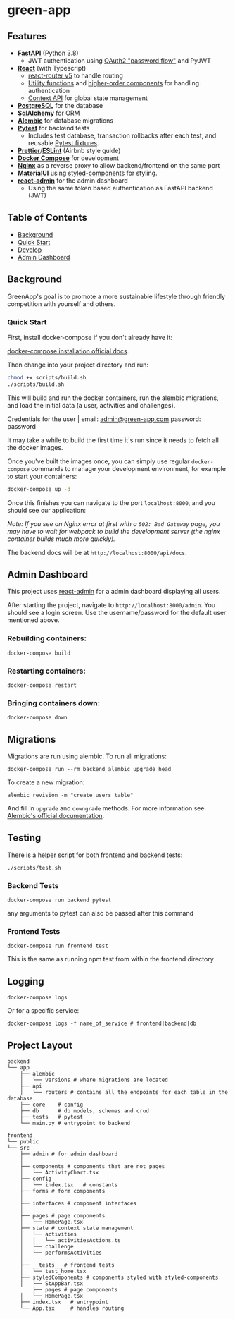 # green-app

## Features

- **[FastAPI](https://fastapi.tiangolo.com/)** (Python 3.8)
  - JWT authentication using [OAuth2 "password
    flow"](https://fastapi.tiangolo.com/tutorial/security/simple-oauth2/) and
    PyJWT
- **[React](https://reactjs.org/)** (with Typescript)
  - [react-router v5](https://reacttraining.com/react-router/) to handle routing
  - [Utility functions](#Frontend-Utilities) and [higher-order
    components](#Higher-Order-Components) for handling authentication
  - [Context API](https://reactjs.org/docs/context.html) for global state management
- **[PostgreSQL](https://www.postgresql.org/)** for the database
- **[SqlAlchemy](https://www.sqlalchemy.org/)** for ORM
- **[Alembic](https://alembic.sqlalchemy.org/en/latest/)** for database
  migrations
- **[Pytest](https://docs.pytest.org/en/latest/)** for backend tests
  - Includes test database, transaction rollbacks after each test, and reusable
    [Pytest fixtures](#fixtures).
- **[Prettier](https://prettier.io/)**/**[ESLint](https://eslint.org/)** (Airbnb
  style guide)
- **[Docker Compose](https://docs.docker.com/compose/)** for development
- **[Nginx](https://www.nginx.com/)** as a reverse proxy to allow
  backend/frontend on the same port
- **[MaterialUI](https://material-ui.com/)** using
  [styled-components](https://styled-components.com/) for styling.
- **[react-admin](https://github.com/marmelab/react-admin)** for the admin
  dashboard
  - Using the same token based authentication as FastAPI backend (JWT)


## Table of Contents

- [Background](#background)
- [Quick Start](#quick-start)
- [Develop](#develop)
- [Admin Dashboard](#admin-dashboard)

## Background

GreenApp's goal is to promote a more sustainable lifestyle through friendly competition with yourself and others.

### Quick Start

First, install docker-compose if you don't already have it:

[docker-compose installation official
docs](https://docs.docker.com/compose/install/).

Then change into your project directory and run:

```bash
chmod +x scripts/build.sh
./scripts/build.sh
```

This will build and run the docker containers, run the alembic migrations, and load the initial data (a user, activities and challenges).

Credentials for the user |
email: admin@green-app.com
password: password

It may take a while to build the first time it's run since it needs to fetch all the docker images.

Once you've built the images once, you can simply use regular `docker-compose`
commands to manage your development environment, for example to start your
containers:

```bash
docker-compose up -d
```

Once this finishes you can navigate to the port `localhost:8000`, and you should see our application:

_Note: If you see an Nginx error at first with a `502: Bad Gateway` page, you may have to wait for webpack to build the development server (the nginx container builds much more quickly)._

The backend docs will be at `http://localhost:8000/api/docs`.

## Admin Dashboard

This project uses [react-admin](https://marmelab.com/react-admin/) for a admin dashboard displaying all users.

After starting the project, navigate to `http://localhost:8000/admin`. You
should see a login screen. Use the username/password for the default user mentioned above.


### Rebuilding containers:

```
docker-compose build
```

### Restarting containers:

```
docker-compose restart
```

### Bringing containers down:

```
docker-compose down
```

## Migrations

Migrations are run using alembic. To run all migrations:

```
docker-compose run --rm backend alembic upgrade head
```

To create a new migration:

```
alembic revision -m "create users table"
```

And fill in `upgrade` and `downgrade` methods. For more information see
[Alembic's official documentation](https://alembic.sqlalchemy.org/en/latest/tutorial.html#create-a-migration-script).

## Testing

There is a helper script for both frontend and backend tests:

```
./scripts/test.sh
```

### Backend Tests

```
docker-compose run backend pytest
```

any arguments to pytest can also be passed after this command

### Frontend Tests

```
docker-compose run frontend test
```

This is the same as running npm test from within the frontend directory

## Logging

```
docker-compose logs
```

Or for a specific service:

```
docker-compose logs -f name_of_service # frontend|backend|db
```

## Project Layout

```
backend
└── app
    ├── alembic
    │   └── versions # where migrations are located
    ├── api
    │   └── routers # contains all the endpoints for each table in the database.
    ├── core    # config
    ├── db      # db models, schemas and crud
    ├── tests   # pytest
    └── main.py # entrypoint to backend

frontend
└── public
└── src
    ├── admin # for admin dashboard
    │ 
    ├── components # components that are not pages
    │   └── ActivityChart.tsx
    ├── config
    │   └── index.tsx   # constants
    ├── forms # form components
    │ 
    ├── interfaces # component interfaces
    │ 
    ├── pages # page components
    │   └── HomePage.tsx
    ├── state # context state management
    │   └── activities
    │   │   └── activitiesActions.ts
    │   └── challenge
    │   └── performsActivities
    │  
    ├── __tests__ # frontend tests
    │   └── test_home.tsx
    ├── styledComponents # components styled with styled-components
    │   └── StAppBar.tsx
        ├── pages # page components
    │   └── HomePage.tsx
    ├── index.tsx   # entrypoint
    └── App.tsx     # handles routing
```
